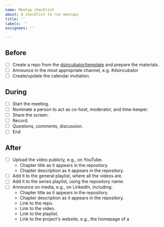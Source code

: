 ```yaml
---
name: Meetup checklist
about: A checklist to run meetups
title: ''
labels: ''
assignees: ''

---
```


## Before

- [ ] Create a repo from the [dsincubator/template](https://github.com/dsincubator/template) and prepare the materials.
- [ ] Announce in the most appropriate channel, e.g. #dsincubator
- [ ] Create/update the calendar invitation.

## During

- [ ] Start the meeting.
- [ ] Nominate a person to act as co-host, moderator, and time-keeper.
- [ ] Share the screen.
- [ ] Record.
- [ ] Questions, comments, discussion.
- [ ] End

## After

- [ ] Upload the video publicly, e.g., on YouTube.
  - Chapter title as it appears in the repository.
  - Chapter description as it appears in the repository.
- [ ] Add it to the general playlist, where all the videos are.
- [ ] Add it to the series playlist, using the repository name.
- [ ] Announce on media, e.g., on LinkedIn, including:
  - Chapter title as it appears in the repository.
  - Chapter description as it appears in the repository.
  - Link to the repo.
  - Link to the video.
  - Link to the playlist.
  - Link to the project's website, e.g., the homepage of a
